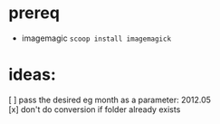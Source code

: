 # prereq
- imagemagic `scoop install imagemagick`

# ideas:
[ ] pass the desired eg month as a parameter: 2012.05  
[x] don't do conversion if folder already exists
